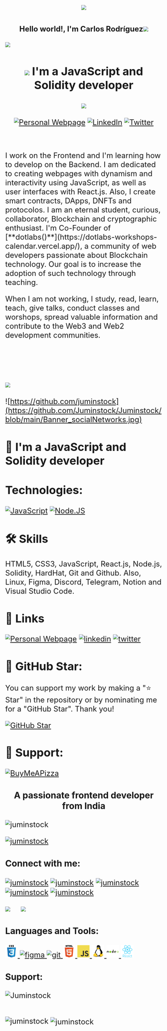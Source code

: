 <p align="center">
<a href="https://github.com/Juminstock"><img src = "https://media4.giphy.com/media/l0MYO6VesS7Hc1uPm/200.webp?cid=ecf05e47uf9an12qckf1omljx40m8w7d3qz3vd4e3jn8mfac&rid=200.webp&ct=g" width = 200></a>
</p>
<h1 align=center><font size = 5>Hello world!, I'm Carlos Rodríguez<img src="https://media4.giphy.com/media/RPukqDohL55Eo6Z38X/giphy.gif?cid=ecf05e47azgn9v1va67meuuf4d39nj3kwgp8uqwel58w2yn9&rid=giphy.gif&ct=s" width="60"></h1>
  <img align='center' src='https://capsule-render.vercel.app/api?type=rect&color=gradient&height=2.5'/>
  <h2 align=center><img src="https://media.giphy.com/media/WUlplcMpOCEmTGBtBW/giphy.gif" width="40"> I'm a JavaScript and Solidity developer</h2>
  <p align='center'>
  <img src= 'https://capsule-render.vercel.app/api?type=rect&color=gradient&height=2.5'/>
  </p>
  <p align="center">
 <a href="https://www.juminstock.com"><img src="https://img.shields.io/badge/my_portfolio-000?style=for-the-badge&logo=ko-fi&logoColor=white" alt="Personal Webpage"/></a>
  <a href="https://www.linkedin.com/in/juminstock"><img src="https://img.shields.io/badge/linkedin-0A66C2?style=for-the-badge&logo=linkedin&logoColor=white" alt="LinkedIn"/></a>
  <a href="https://twitter.com/juminstock"><img src="https://img.shields.io/badge/twitter-1DA1F2?style=for-the-badge&logo=twitter&logoColor=white" alt="Twitter"/></a>
  </p></br>
  
<p>I work on the Frontend and I'm learning how to develop on the Backend. I am dedicated to creating webpages with dynamism and interactivity using JavaScript, as well as user interfaces with React.js. Also, I create smart contracts, DApps, DNFTs and protocolos. I am an eternal student, curious, collaborator, Blockchain and cryptographic enthusiast. I'm Co-Founder of [**dotlabs()**](https://dotlabs-workshops-calendar.vercel.app/), a community of web developers passionate about Blockchain technology. Our goal is to increase the adoption of such technology through teaching. 

When I am not working, I study, read, learn, teach, give talks, conduct classes and worshops, spread valuable information and contribute to the Web3 and Web2 development communities.</p>
  
  
  
  
  
<br>
<p align='center'>
&nbsp;&nbsp;&nbsp;&nbsp;
</p>
<a href="https://github.com/Juminstock"><img src="https://cdn.dribbble.com/users/1162077/screenshots/3848914/programmer.gif"></a>


![https://github.com/juminstock](https://github.com/Juminstock/Juminstock/blob/main/Banner_socialNetworks.jpg)
## 🚀 I'm a JavaScript and Solidity developer



## Technologies:
[![JavaScript](https://img.shields.io/badge/JavaScript-F7DF1E?style=for-the-badge&logo=javascript&logoColor=white&labelColor=101010)]()
[![Node.JS](https://img.shields.io/badge/Node.JS-339933?style=for-the-badge&logo=node.js&logoColor=white&labelColor=101010)]()
</br>
## 🛠 Skills
HTML5, CSS3, JavaScript, React.js, Node.js, Solidity, HardHat, Git and Github. Also, Linux, Figma, Discord, Telegram, Notion and Visual Studio Code.

## 🔗 Links
[![Personal Webpage](https://img.shields.io/badge/my_portfolio-000?style=for-the-badge&logo=ko-fi&logoColor=white)](https://www.juminstock.com)
[![linkedin](https://img.shields.io/badge/linkedin-0A66C2?style=for-the-badge&logo=linkedin&logoColor=white)](https://www.linkedin.com/in/juminstock)
[![twitter](https://img.shields.io/badge/twitter-1DA1F2?style=for-the-badge&logo=twitter&logoColor=white)](https://twitter.com/juminstock)
</br>

## 🌟 GitHub Star:

You can support my work by making a "⭐ Star" in the repository or by nominating me for a "GitHub Star". Thank you!

[![GitHub Star](https://img.shields.io/badge/GitHub-Nominate_to_star-yellow?style=for-the-badge&logo=github&logoColor=white&labelColor=101010)](https://stars.github.com/nominate/)

## 🤝 Support:

[![BuyMeAPizza](https://img.shields.io/badge/Buy_Me_A_Pizza-Support_my_job-FFDD00?style=for-the-badge&logo=buy-me-a-coffee&logoColor=white&labelColor=101010)](https://www.buymeacoffee.com/juminstock)



<h3 align="center">A passionate frontend developer from India</h3>

<p align="left"> <img src="https://komarev.com/ghpvc/?username=juminstock&label=Profile%20views&color=0e75b6&style=flat" alt="juminstock" /> </p>

<p align="left"> <a href="https://twitter.com/juminstock" target="blank"><img src="https://img.shields.io/twitter/follow/juminstock?logo=twitter&style=for-the-badge" alt="juminstock" /></a> </p>

<h3 align="left">Connect with me:</h3>
<p align="left">
<a href="https://twitter.com/juminstock" target="blank"><img align="center" src="https://raw.githubusercontent.com/rahuldkjain/github-profile-readme-generator/master/src/images/icons/Social/twitter.svg" alt="juminstock" height="30" width="40" /></a>
<a href="https://linkedin.com/in/juminstock" target="blank"><img align="center" src="https://raw.githubusercontent.com/rahuldkjain/github-profile-readme-generator/master/src/images/icons/Social/linked-in-alt.svg" alt="juminstock" height="30" width="40" /></a>
<a href="https://instagram.com/juminstock" target="blank"><img align="center" src="https://raw.githubusercontent.com/rahuldkjain/github-profile-readme-generator/master/src/images/icons/Social/instagram.svg" alt="juminstock" height="30" width="40" /></a>
<a href="https://www.youtube.com/c/juminstock" target="blank"><img align="center" src="https://raw.githubusercontent.com/rahuldkjain/github-profile-readme-generator/master/src/images/icons/Social/youtube.svg" alt="juminstock" height="30" width="40" /></a>
<a href="https://www.hackerrank.com/juminstock" target="blank"><img align="center" src="https://raw.githubusercontent.com/rahuldkjain/github-profile-readme-generator/master/src/images/icons/Social/hackerrank.svg" alt="juminstock" height="30" width="40" /></a>
</p>


  <a href="https://platzi.com/profesores/novelonovelo/"><img src="https://img.shields.io/badge/Platzi-98CA3F.svg?&style=for-the-badge&logo=platzi&logoColor=white" /></a>&nbsp;&nbsp;&nbsp;&nbsp;
   <a href="https://www.youtube.com/channel/UCGHj9f_nZd7tBEf9BOJ4aXA"><img src="https://img.shields.io/badge/Youtube-red.svg?&style=for-the-badge&logo=youtube&logoColor=white" /></a>&nbsp;&nbsp;&nbsp;&nbsp;

<h3 align="left">Languages and Tools:</h3>
<p align="left"> <a href="https://www.w3schools.com/css/" target="_blank" rel="noreferrer"> <img src="https://raw.githubusercontent.com/devicons/devicon/master/icons/css3/css3-original-wordmark.svg" alt="css3" width="40" height="40"/> </a> <a href="https://www.figma.com/" target="_blank" rel="noreferrer"> <img src="https://www.vectorlogo.zone/logos/figma/figma-icon.svg" alt="figma" width="40" height="40"/> </a> <a href="https://git-scm.com/" target="_blank" rel="noreferrer"> <img src="https://www.vectorlogo.zone/logos/git-scm/git-scm-icon.svg" alt="git" width="40" height="40"/> </a> <a href="https://www.w3.org/html/" target="_blank" rel="noreferrer"> <img src="https://raw.githubusercontent.com/devicons/devicon/master/icons/html5/html5-original-wordmark.svg" alt="html5" width="40" height="40"/> </a> <a href="https://developer.mozilla.org/en-US/docs/Web/JavaScript" target="_blank" rel="noreferrer"> <img src="https://raw.githubusercontent.com/devicons/devicon/master/icons/javascript/javascript-original.svg" alt="javascript" width="40" height="40"/> </a> <a href="https://www.linux.org/" target="_blank" rel="noreferrer"> <img src="https://raw.githubusercontent.com/devicons/devicon/master/icons/linux/linux-original.svg" alt="linux" width="40" height="40"/> </a> <a href="https://nodejs.org" target="_blank" rel="noreferrer"> <img src="https://raw.githubusercontent.com/devicons/devicon/master/icons/nodejs/nodejs-original-wordmark.svg" alt="nodejs" width="40" height="40"/> </a> <a href="https://reactjs.org/" target="_blank" rel="noreferrer"> <img src="https://raw.githubusercontent.com/devicons/devicon/master/icons/react/react-original-wordmark.svg" alt="react" width="40" height="40"/> </a> </p>

<h3 align="left">Support:</h3>
<p><a href="https://www.buymeacoffee.com/Juminstock"> <img align="left" src="https://cdn.buymeacoffee.com/buttons/v2/default-yellow.png" height="50" width="210" alt="Juminstock" /></a></p><br><br>

<p><img align="left" src="https://github-readme-stats.vercel.app/api/top-langs?username=juminstock&show_icons=true&locale=en&layout=compact" alt="juminstock" /></p>

<p>&nbsp;<img align="center" src="https://github-readme-stats.vercel.app/api?username=juminstock&show_icons=true&locale=en" alt="juminstock" /></p>

